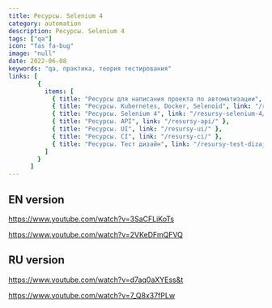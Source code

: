```yaml
---
title: Ресурсы. Selenium 4
category: automation
description: Ресурсы. Selenium 4
tags: ["qa"]
icon: "fas fa-bug"
image: "null"
date: 2022-06-08
keywords: "qa, практика, теория тестирования"
links: [
        {
          items: [
            { title: "Ресурсы для написания проекта по автоматизации", link: "/resursy-dlya-napisaniya-proekta-po-avtomatizaczii-1/" },
            { title: "Ресурсы. Kubernetes, Docker, Selenoid", link: "/resursy-kubernetes-docker-selenoid/" },
            { title: "Ресурсы. Selenium 4", link: "/resursy-selenium-4/" },
            { title: "Ресурсы. API", link: "/resursy-api/" },
            { title: "Ресурсы. UI", link: "/resursy-ui/" },
            { title: "Ресурсы. CI", link: "/resursy-ci/" },
            { title: "Ресурсы. Тест дизайн", link: "/resursy-test-dizajn/" },
          ]
        }
      ]
---
```


## EN version

https://www.youtube.com/watch?v=3SaCFLiKoTs

https://www.youtube.com/watch?v=2VKeDFmQFVQ


## RU version

https://www.youtube.com/watch?v=d7aq0aXYEss&t

https://www.youtube.com/watch?v=7_Q8x37fPLw